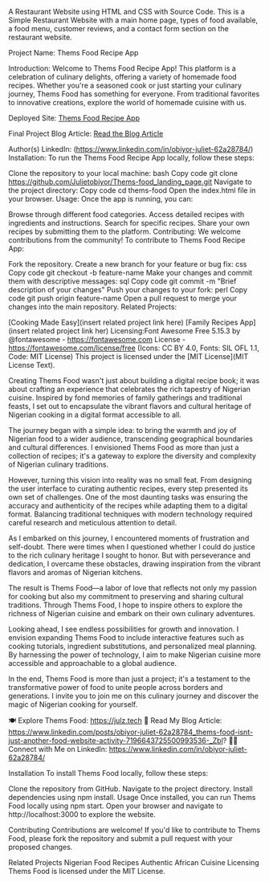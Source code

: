 A Restaurant Website using HTML and CSS with Source Code. This is a Simple Restaurant Website with a main home page, types of food available, a food menu, customer reviews, and a contact form section on the restaurant website.

Project Name: Thems Food Recipe App

Introduction: Welcome to Thems Food Recipe App! This platform is a celebration of culinary delights, offering a variety of homemade food recipes. Whether you're a seasoned cook or just starting your culinary journey, Thems Food has something for everyone. From traditional favorites to innovative creations, explore the world of homemade cuisine with us.

Deployed Site: [Thems Food Recipe App](https://julz.tech/)

Final Project Blog Article: [Read the Blog Article](https://www.linkedin.com/posts/obiyor-juliet-62a28784_thems-food-isnt-just-another-food-website-activity-7196643725500993536-_Zbl?utm_source=share&utm_medium=member_desktop)

Author(s) LinkedIn: (https://www.linkedin.com/in/obiyor-juliet-62a28784/)
Installation:
To run the Thems Food Recipe App locally, follow these steps:

Clone the repository to your local machine:
bash
Copy code
git clone https://github.com/Julietobiyor/Thems-food_landing_page.git
Navigate to the project directory:
Copy code
cd thems-food
Open the index.html file in your browser.
Usage:
Once the app is running, you can:

Browse through different food categories.
Access detailed recipes with ingredients and instructions.
Search for specific recipes.
Share your own recipes by submitting them to the platform.
Contributing:
We welcome contributions from the community! To contribute to Thems Food Recipe App:

Fork the repository.
Create a new branch for your feature or bug fix:
css
Copy code
git checkout -b feature-name
Make your changes and commit them with descriptive messages:
sql
Copy code
git commit -m "Brief description of your changes"
Push your changes to your fork:
perl
Copy code
git push origin feature-name
Open a pull request to merge your changes into the main repository.
Related Projects:

[Cooking Made Easy](insert related project link here)
[Family Recipes App](insert related project link her)
Licensing:Font Awesome Free 5.15.3 by @fontawesome - https://fontawesome.com
License - https://fontawesome.com/license/free (Icons: CC BY 4.0, Fonts: SIL OFL 1.1, Code: MIT License)
This project is licensed under the [MIT License](MIT License Text).

Creating Thems Food wasn't just about building a digital recipe book; it was about crafting an experience that celebrates the rich tapestry of Nigerian cuisine. Inspired by fond memories of family gatherings and traditional feasts, I set out to encapsulate the vibrant flavors and cultural heritage of Nigerian cooking in a digital format accessible to all.

The journey began with a simple idea: to bring the warmth and joy of Nigerian food to a wider audience, transcending geographical boundaries and cultural differences. I envisioned Thems Food as more than just a collection of recipes; it's a gateway to explore the diversity and complexity of Nigerian culinary traditions.

However, turning this vision into reality was no small feat. From designing the user interface to curating authentic recipes, every step presented its own set of challenges. One of the most daunting tasks was ensuring the accuracy and authenticity of the recipes while adapting them to a digital format. Balancing traditional techniques with modern technology required careful research and meticulous attention to detail.

As I embarked on this journey, I encountered moments of frustration and self-doubt. There were times when I questioned whether I could do justice to the rich culinary heritage I sought to honor. But with perseverance and dedication, I overcame these obstacles, drawing inspiration from the vibrant flavors and aromas of Nigerian kitchens.

The result is Thems Food—a labor of love that reflects not only my passion for cooking but also my commitment to preserving and sharing cultural traditions. Through Thems Food, I hope to inspire others to explore the richness of Nigerian cuisine and embark on their own culinary adventures.

Looking ahead, I see endless possibilities for growth and innovation. I envision expanding Thems Food to include interactive features such as cooking tutorials, ingredient substitutions, and personalized meal planning. By harnessing the power of technology, I aim to make Nigerian cuisine more accessible and approachable to a global audience.

In the end, Thems Food is more than just a project; it's a testament to the transformative power of food to unite people across borders and generations. I invite you to join me on this culinary journey and discover the magic of Nigerian cooking for yourself.

🍽️ Explore Thems Food: https://julz.tech
📝 Read My Blog Article: https://www.linkedin.com/posts/obiyor-juliet-62a28784_thems-food-isnt-just-another-food-website-activity-7196643725500993536-_Zbl?
👩‍💼 Connect with Me on LinkedIn: https://www.linkedin.com/in/obiyor-juliet-62a28784/

Installation
To install Thems Food locally, follow these steps:

Clone the repository from GitHub.
Navigate to the project directory.
Install dependencies using npm install.
Usage
Once installed, you can run Thems Food locally using npm start. Open your browser and navigate to http://localhost:3000 to explore the website.

Contributing
Contributions are welcome! If you'd like to contribute to Thems Food, please fork the repository and submit a pull request with your proposed changes.

Related Projects
Nigerian Food Recipes
Authentic African Cuisine
Licensing
Thems Food is licensed under the MIT License.
